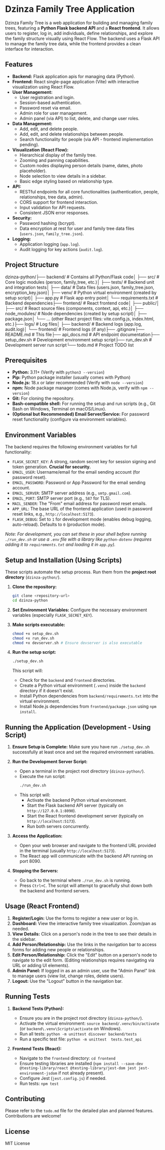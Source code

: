 # Dzinza Family Tree Application

Dzinza Family Tree is a web application for building and managing family trees, featuring a **Python Flask backend API** and a **React frontend**. It allows users to register, log in, add individuals, define relationships, and explore the family structure visually using React Flow. The backend uses a Flask API to manage the family tree data, while the frontend provides a clean interface for interaction.

## Features

* **Backend:** Flask application apis for managing data (Python).
* **Frontend:** React single-page application (Vite) with interactive visualization using React Flow.
* **User Management:**
    * User registration and login.
    * Session-based authentication.
    * Password reset via email.
    * Admin role for user management.
    * Admin panel (via API) to list, delete, and change user roles.
* **Data Management:**
    * Add, edit, and delete people.
    * Add, edit, and delete relationships between people.
    * Search functionality for people (via API - frontend implementation pending).
* **Visualization (React Flow):**
    * Hierarchical display of the family tree.
    * Zooming and panning capabilities.
    * Custom nodes displaying person details (name, dates, photo placeholder).
    * Node selection to view details in a sidebar.
    * Basic edge styling based on relationship type.
* **API:**
    * RESTful endpoints for all core functionalities (authentication, people, relationships, tree data, admin).
    * CORS support for frontend interaction.
    * Input validation for API requests.
    * Consistent JSON error responses.
* **Security:**
    * Password hashing (bcrypt).
    * Data encryption at rest for user and family tree data files (`users.json`, `family_tree.json`).
* **Logging:**
    * Application logging (`app.log`).
    * Audit logging for key actions (`audit.log`).

## Project Structure

dzinza-python/├── backend/              # Contains all Python/Flask code│   ├── src/              # Core logic modules (person, family_tree, etc.)│   ├── tests/            # Backend unit and integration tests│   ├── data/             # Data files (users.json, family_tree.json, encryption_key.json)│   ├── venv/             # Python virtual environment (created by setup script)│   ├── app.py            # Flask app entry point│   └── requirements.txt  # Backend dependencies├── frontend/             # React frontend code│   ├── public/│   ├── src/              # React source files (components, context, api, etc.)│   ├── node_modules/     # Node dependencies (created by setup script)│   ├── package.json│   └── ... (other React project files: vite.config.js, index.html, etc.)├── logs/                 # Log files│   ├── backend/          # Backend logs (app.log, audit.log)│   └── frontend/         # Frontend logs (if any)├── .gitignore├── README.md             # This file├── api_docs.md           # API endpoint documentation├── setup_dev.sh          # Development environment setup script├── run_dev.sh            # Development server run script└── todo.md               # Project TODO list
## Prerequisites

* **Python:** 3.11+ (Verify with `python3 --version`)
* **Pip:** Python package installer (usually comes with Python)
* **Node.js:** 18.x or later recommended (Verify with `node --version`)
* **npm:** Node package manager (comes with Node.js, verify with `npm --version`)
* **Git:** For cloning the repository.
* **Bash-compatible shell:** For running the setup and run scripts (e.g., Git Bash on Windows, Terminal on macOS/Linux).
* **(Optional but Recommended) Email Server/Service:** For password reset functionality (configure via environment variables).

## Environment Variables

The backend requires the following environment variables for full functionality:

* `FLASK_SECRET_KEY`: A strong, random secret key for session signing and token generation. **Crucial for security.**
* `EMAIL_USER`: Username/email for the email sending account (for password reset).
* `EMAIL_PASSWORD`: Password or App Password for the email sending account.
* `EMAIL_SERVER`: SMTP server address (e.g., `smtp.gmail.com`).
* `EMAIL_PORT`: SMTP server port (e.g., `587` for TLS).
* `MAIL_SENDER`: The "From" email address for password reset emails.
* `APP_URL`: The base URL of the frontend application (used in password reset links, e.g., `http://localhost:5173`).
* `FLASK_DEBUG`: Set to `1` for development mode (enables debug logging, auto-reload). Defaults to `0` (production mode).

*Note: For development, you can set these in your shell before running `./run_dev.sh` or use a `.env` file with a library like `python-dotenv` (requires adding it to `requirements.txt` and loading it in `app.py`).*

## Setup and Installation (Using Scripts)

These scripts automate the setup process. Run them from the **project root directory** (`dzinza-python/`).

1.  **Clone the repository:**
    ```bash
    git clone <repository-url>
    cd dzinza-python
    ```

2.  **Set Environment Variables:** Configure the necessary environment variables (especially `FLASK_SECRET_KEY`).

3.  **Make scripts executable:**
    ```bash
    chmod +x setup_dev.sh
    chmod +x run_dev.sh
    chmod +x devserver.sh # Ensure devserver is also executable
    ```

4.  **Run the setup script:**
    ```bash
    ./setup_dev.sh
    ```
    This script will:
    * Check for the `backend` and `frontend` directories.
    * Create a Python virtual environment (`.venv`) inside the `backend` directory if it doesn't exist.
    * Install Python dependencies from `backend/requirements.txt` into the virtual environment.
    * Install Node.js dependencies from `frontend/package.json` using `npm install`.

## Running the Application (Development - Using Script)

1.  **Ensure Setup is Complete:** Make sure you have run `./setup_dev.sh` successfully at least once and set the required environment variables.

2.  **Run the Development Server Script:**
    * Open a terminal in the project root directory (`dzinza-python/`).
    * Execute the run script:
        ```bash
        ./run_dev.sh
        ```
    * This script will:
        * Activate the backend Python virtual environment.
        * Start the Flask backend API server (typically on `http://127.0.0.1:8090`).
        * Start the React frontend development server (typically on `http://localhost:5173`).
        * Run both servers concurrently.

3.  **Access the Application:**
    * Open your web browser and navigate to the frontend URL provided in the terminal (usually `http://localhost:5173`).
    * The React app will communicate with the backend API running on port 8090.

4.  **Stopping the Servers:**
    * Go back to the terminal where `./run_dev.sh` is running.
    * Press `Ctrl+C`. The script will attempt to gracefully shut down both the backend and frontend servers.

## Usage (React Frontend)

1.  **Register/Login:** Use the forms to register a new user or log in.
2.  **Dashboard:** View the interactive family tree visualization. Zoom/pan as needed.
3.  **View Details:** Click on a person's node in the tree to see their details in the sidebar.
4.  **Add Person/Relationship:** Use the links in the navigation bar to access forms for adding new people or relationships.
5.  **Edit Person/Relationship:** Click the "Edit" button on a person's node to navigate to the edit form. (Editing relationships requires navigating via URL or adding UI elements).
6.  **Admin Panel:** If logged in as an admin user, use the "Admin Panel" link to manage users (view list, change roles, delete users).
7.  **Logout:** Use the "Logout" button in the navigation bar.

## Running Tests

1.  **Backend Tests (Python):**
    * Ensure you are in the project root directory (`dzinza-python/`).
    * Activate the virtual environment: `source backend/.venv/bin/activate` (or `backend\.venv\Scripts\activate` on Windows).
    * Run all tests: `python -m unittest discover backend/tests`
    * Run a specific test file: `python -m unittest  tests.test_api`

2.  **Frontend Tests (React):**
    * Navigate to the `frontend` directory: `cd frontend`
    * Ensure testing libraries are installed (`npm install --save-dev @testing-library/react @testing-library/jest-dom jest jest-environment-jsdom` if not already present).
    * Configure Jest (`jest.config.js`) if needed.
    * Run tests: `npm test`

## Contributing

Please refer to the `todo.md` file for the detailed plan and planned features. Contributions are welcome!

## License

MIT License
